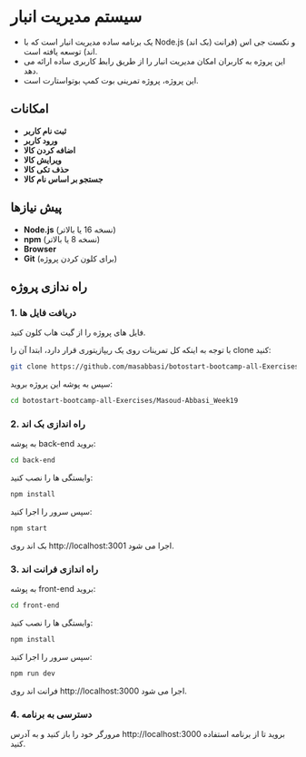 # سیستم مدیریت انبار

- یک برنامه ساده مدیریت انبار است که با Node.js (بک اند) و نکست جی اس (فرانت اند) توسعه یافته است.
- این پروژه به کاربران امکان مدیریت انبار را از طریق رابط کاربری ساده ارائه می دهد.
- این پروژه، پروژه تمرینی بوت کمپ بوتواستارت است.

## امکانات
- **ثبت نام کاربر**
- **ورود کاربر**
- **اضافه کردن کالا**
- **ویرایش کالا**
- **حذف تکی کالا**
- **جستجو بر اساس نام کالا**

## پیش نیازها
- **Node.js** (نسخه 16 یا بالاتر)
- **npm** (نسخه 8 یا بالاتر)
- **Browser**
- **Git** (برای کلون کردن پروژه)

## راه‌ ندازی پروژه

### 1. دریافت فایل ها
فایل های پروژه را از گیت هاب کلون کنید.

با توجه به اینکه کل تمرینات روی یک ریپازیتوری قرار دارد، ابتدا آن را clone کنید:
```bash
git clone https://github.com/masabbasi/botostart-bootcamp-all-Exercises.git
```
سپس به پوشه این پروژه بروید:
```bash
cd botostart-bootcamp-all-Exercises/Masoud-Abbasi_Week19
```
### 2. راه اندازی بک اند
به پوشه back-end بروید:
```bash
cd back-end
```
وابستگی ها را نصب کنید:
```bash
npm install
```
سپس سرور را اجرا کنید:
```bash
npm start
```
بک اند روی http://localhost:3001 اجرا می شود.

### 3. راه اندازی فرانت اند
به پوشه front-end بروید:
```bash
cd front-end
```
وابستگی ها را نصب کنید:
```bash
npm install
```
سپس سرور را اجرا کنید:
```bash
npm run dev
```
فرانت اند روی http://localhost:3000 اجرا می شود.

### 4. دسترسی به برنامه
مرورگر خود را باز کنید و به آدرس http://localhost:3000 بروید تا از برنامه استفاده کنید.
